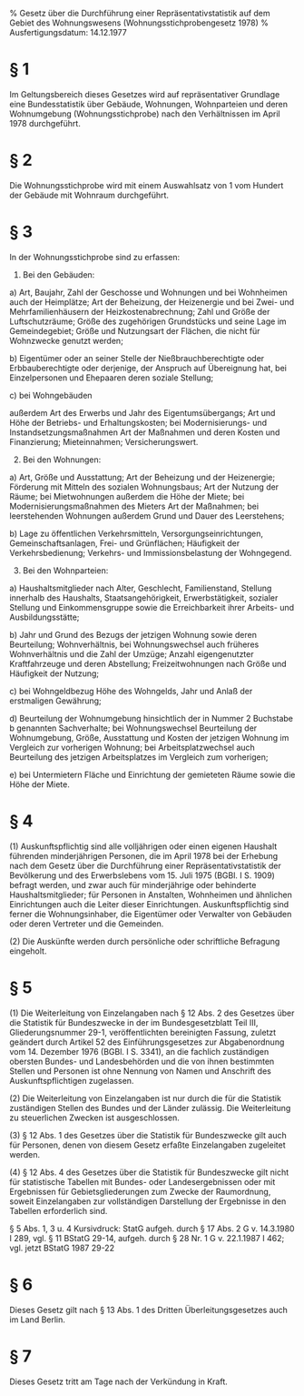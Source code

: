 % Gesetz über die Durchführung einer Repräsentativstatistik auf dem Gebiet des Wohnungswesens  (Wohnungsstichprobengesetz 1978)
% Ausfertigungsdatum: 14.12.1977
 
# § 1

Im Geltungsbereich dieses Gesetzes wird auf repräsentativer Grundlage eine Bundesstatistik über Gebäude, Wohnungen, Wohnparteien und deren Wohnumgebung (Wohnungsstichprobe) nach den Verhältnissen im April 1978 durchgeführt.

# § 2

Die Wohnungsstichprobe wird mit einem Auswahlsatz von 1 vom Hundert der Gebäude mit Wohnraum durchgeführt.

# § 3

In der Wohnungsstichprobe sind zu erfassen:

1. Bei den Gebäuden:

a) Art, Baujahr, Zahl der Geschosse und Wohnungen und bei Wohnheimen auch der Heimplätze; Art der Beheizung, der Heizenergie und bei Zwei- und Mehrfamilienhäusern der Heizkostenabrechnung; Zahl und Größe der Luftschutzräume; Größe des zugehörigen Grundstücks und seine Lage im Gemeindegebiet; Größe und Nutzungsart der Flächen, die nicht für Wohnzwecke genutzt werden;

b) Eigentümer oder an seiner Stelle der Nießbrauchberechtigte oder Erbbauberechtigte oder derjenige, der Anspruch auf Übereignung hat, bei Einzelpersonen und Ehepaaren deren soziale Stellung;

c) bei Wohngebäuden

außerdem Art des Erwerbs und Jahr des Eigentumsübergangs; Art und Höhe der Betriebs- und Erhaltungskosten; bei Modernisierungs- und Instandsetzungsmaßnahmen Art der Maßnahmen und deren Kosten und Finanzierung; Mieteinnahmen; Versicherungswert.

2. Bei den Wohnungen:

a) Art, Größe und Ausstattung; Art der Beheizung und der Heizenergie; Förderung mit Mitteln des sozialen Wohnungsbaus; Art der Nutzung der Räume; bei Mietwohnungen außerdem die Höhe der Miete; bei Modernisierungsmaßnahmen des Mieters Art der Maßnahmen; bei leerstehenden Wohnungen außerdem Grund und Dauer des Leerstehens;

b) Lage zu öffentlichen Verkehrsmitteln, Versorgungseinrichtungen, Gemeinschaftsanlagen, Frei- und Grünflächen; Häufigkeit der Verkehrsbedienung; Verkehrs- und Immissionsbelastung der Wohngegend.

3. Bei den Wohnparteien:

a) Haushaltsmitglieder nach Alter, Geschlecht, Familienstand, Stellung innerhalb des Haushalts, Staatsangehörigkeit, Erwerbstätigkeit, sozialer Stellung und Einkommensgruppe sowie die Erreichbarkeit ihrer Arbeits- und Ausbildungsstätte;

b) Jahr und Grund des Bezugs der jetzigen Wohnung sowie deren Beurteilung; Wohnverhältnis, bei Wohnungswechsel auch früheres Wohnverhältnis und die Zahl der Umzüge; Anzahl eigengenutzter Kraftfahrzeuge und deren Abstellung; Freizeitwohnungen nach Größe und Häufigkeit der Nutzung;

c) bei Wohngeldbezug Höhe des Wohngelds, Jahr und Anlaß der erstmaligen Gewährung;

d) Beurteilung der Wohnumgebung hinsichtlich der in Nummer 2 Buchstabe b genannten Sachverhalte; bei Wohnungswechsel Beurteilung der Wohnumgebung, Größe, Ausstattung und Kosten der jetzigen Wohnung im Vergleich zur vorherigen Wohnung; bei Arbeitsplatzwechsel auch Beurteilung des jetzigen Arbeitsplatzes im Vergleich zum vorherigen;

e) bei Untermietern Fläche und Einrichtung der gemieteten Räume sowie die Höhe der Miete.

# § 4

(1) Auskunftspflichtig sind alle volljährigen oder einen eigenen Haushalt führenden minderjährigen Personen, die im April 1978 bei der Erhebung nach dem Gesetz über die Durchführung einer Repräsentativstatistik der Bevölkerung und des Erwerbslebens vom 15. Juli 1975 (BGBl. I S. 1909) befragt werden, und zwar auch für minderjährige oder behinderte Haushaltsmitglieder; für Personen in Anstalten, Wohnheimen und ähnlichen Einrichtungen auch die Leiter dieser Einrichtungen. Auskunftspflichtig sind ferner die Wohnungsinhaber, die Eigentümer oder Verwalter von Gebäuden oder deren Vertreter und die Gemeinden.

(2) Die Auskünfte werden durch persönliche oder schriftliche Befragung eingeholt.

# § 5

(1) Die Weiterleitung von Einzelangaben nach § 12 Abs. 2 des Gesetzes über die Statistik für Bundeszwecke in der im Bundesgesetzblatt Teil III, Gliederungsnummer 29-1, veröffentlichten bereinigten Fassung, zuletzt geändert durch Artikel 52 des Einführungsgesetzes zur Abgabenordnung vom 14. Dezember 1976 (BGBl. I S. 3341), an die fachlich zuständigen obersten Bundes- und Landesbehörden und die von ihnen bestimmten Stellen und Personen ist ohne Nennung von Namen und Anschrift des Auskunftspflichtigen zugelassen.

(2) Die Weiterleitung von Einzelangaben ist nur durch die für die Statistik zuständigen Stellen des Bundes und der Länder zulässig. Die Weiterleitung zu steuerlichen Zwecken ist ausgeschlossen.

(3) § 12 Abs. 1 des Gesetzes über die Statistik für Bundeszwecke gilt auch für Personen, denen von diesem Gesetz erfaßte Einzelangaben zugeleitet werden.

(4) § 12 Abs. 4 des Gesetzes über die Statistik für Bundeszwecke gilt nicht für statistische Tabellen mit Bundes- oder Landesergebnissen oder mit Ergebnissen für Gebietsgliederungen zum Zwecke der Raumordnung, soweit Einzelangaben zur vollständigen Darstellung der Ergebnisse in den Tabellen erforderlich sind.

§ 5 Abs. 1, 3 u. 4 Kursivdruck: StatG aufgeh. durch § 17 Abs. 2 G v. 14.3.1980 I 289, vgl. § 11 BStatG 29-14, aufgeh. durch § 28 Nr. 1 G v. 22.1.1987 I 462; vgl. jetzt BStatG 1987 29-22

# § 6

Dieses Gesetz gilt nach § 13 Abs. 1 des Dritten Überleitungsgesetzes auch im Land Berlin.

# § 7

Dieses Gesetz tritt am Tage nach der Verkündung in Kraft.
